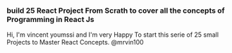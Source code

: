 ### build 25 React Project From Scrath to cover all the concepts of Programming in React Js
Hi, I'm vincent youmssi and I'm very Happy To start this serie of 25 small Projects to Master React Concepts.  @mrvin100
